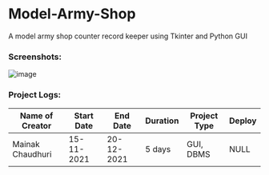# Model-Army-Shop
A model army shop counter record keeper using Tkinter and Python GUI


### Screenshots:
![image](https://user-images.githubusercontent.com/64016811/146784156-8319382d-dfa8-47fb-899f-078a2b74ed0d.png)

### Project Logs: 
| Name of Creator | Start Date | End Date | Duration | Project Type | Deploy |
|-----------------|------------|----------|----------|--------------|--------|
| Mainak Chaudhuri | 15-11-2021 | 20-12-2021 | 5 days | GUI, DBMS | NULL |
